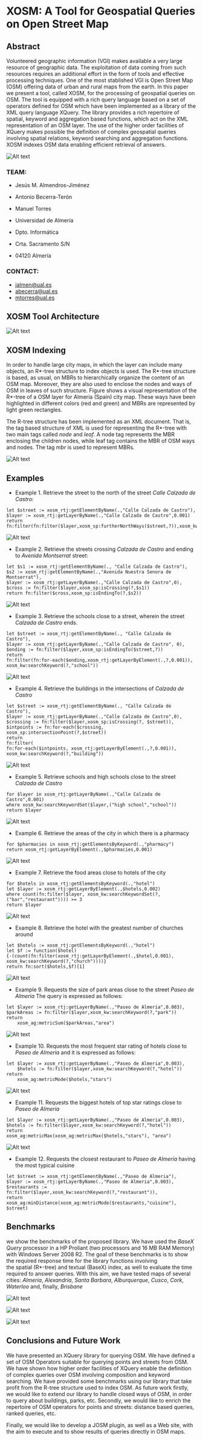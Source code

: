 # XOSM: A Tool for Geospatial Queries on Open Street Map

## Abstract
Volunteered geographic information (VGI) makes available a very large resource of geographic data. The exploitation of data coming from such resources requires an additional effort in the form of tools and effective processing techniques. One of the most stablished VGI is Open Street Map (OSM) offering data of urban and rural maps from the earth. In this paper we present a tool, called XOSM, for the processing of geospatial queries on OSM. The tool is equipped with a rich query language based on a set of operators defined for OSM which have been implemented as a library of the XML query language XQuery. The library provides a rich repertoire of spatial, keyword and aggregation based functions, which act on the XML representation of an OSM layer. The use of the higher order facilities of XQuery makes possible the definition of complex geospatial queries involving spatial relations, keyword searching and aggregation functions. XOSM indexes OSM data enabling efficient retrieval of answers.

 ![Alt text](http://indalog.ual.es/osm/Querying_Open_Street_Map_with_XQuery/Welcome_files/shapeimage_2.png)

### TEAM:

* Jesús M. Almendros-Jiménez
* Antonio Becerra-Terón
* Manuel Torres

* Universidad de Almería
* Dpto. Informática
* Crta. Sacramento S/N
* 04120 Almerí­a

### CONTACT:

* [jalmen@ual.es](mailto:jalmen@ual.es)
* [abecerra@ual.es](mailto:abecerra@ual.es)
* [mtorres@ual.es](mailto:mtorres@ual.es)

## XOSM Tool Architecture

![Alt text](https://raw.githubusercontent.com/ualabecerra/XOSM-Tool/master/Figures/XOSM/XOSM.001.png)

## XOSM Indexing
In order to handle large city maps, in which the layer can include many objects, an R\*-tree structure to index objects is used. The R\*-tree structure is based, as usual, on MBRs to hierarchically organize the content of an OSM map. Moreover, they are also used to enclose the nodes and ways of OSM in leaves of such structure. Figure shows a visual 
representation of the R\*-tree of a OSM layer for Almería (Spain) city map. These ways have been highlighted in different colors (red and green)
and MBRs are represented by light green rectangles.

The R-tree structure has been implemented as an XML document. That is, the tag based structure of XML is
used for representing the R\*-tree with two main tags called *node* and *leaf*. A node tag represents the 
MBR enclosing the children nodes, while leaf tag contains the MBR of OSM ways and nodes. The tag *mbr* is used to represent MBRs.

![Alt text](https://raw.githubusercontent.com/ualabecerra/OSMXQuery/master/ConferenceBetaDeveloper/GISTAM2015/ExampleFigures/FigureIndexNew.png)

## Examples
* Example 1. Retrieve the street to the north of the street *Calle Calzada de Castro*:

```
let $street := xosm_rtj:getElementByName(.,"Calle Calzada de Castro"),
$layer := xosm_rtj:getLayerByName(.,"Calle Calzada de Castro",0.001)
return
fn:filter(fn:filter($layer,xosm_sp:furtherNorthWays($street,?)),xosm_kw(?,"highway"))
```
![Alt text](https://raw.githubusercontent.com/ualabecerra/XOSM-Tool/master/Figures/FigureExample1.png)

* Example 2. Retrieve the streets crossing *Calzada de Castro* and
ending to *Avenida Montserrat* street:

```
let $s1 := xosm_rtj:getElementByName(., "Calle Calzada de Castro"),
$s2 := xosm_rtj:getElementByName(.,"Avenida Nuestra Senora de Montserrat"),
$layer := xosm_rtj:getLayerByName(.,"Calle Calzada de Castro",0),
$cross := fn:filter($layer,xosm_sp:isCrossing(?,$s1))
return fn:filter($cross,xosm_sp:isEndingTo(?,$s2)) 
```

![Alt text](https://raw.githubusercontent.com/ualabecerra/XOSM-Tool/master/Figures/FigureExample2.png)

* Example 3. Retrieve the schools close to a street, wherein the street *Calzada de Castro* ends. 

```
let $street := xosm_rtj:getElementByName(., "Calle Calzada de Castro"),
$layer := xosm_rtj:getLayerByName(.,"Calle Calzada de Castro", 0),
$ending := fn:filter($layer,xosm_sp:isEndingTo($street,?))
return
fn:filter(fn:for-each($ending,xosm_rtj:getLayerByElement(.,?,0.001)), 
xosm_kw:searchKeyword(?,"school"))
```
![Alt text](https://raw.githubusercontent.com/ualabecerra/XOSM-Tool/master/Figures/FigureExample3.png)

* Example 4. Retrieve the buildings in the intersections of *Calzada de Castro*
```
let $street := xosm_rtj:getElementByName(., "Calle Calzada de Castro"),
$layer := xosm_rtj:getLayerByName(.,"Calle Calzada de Castro",0),
$crossing := fn:filter($layer,xosm_sp:isCrossing(?, $street)),
$intpoints := fn:for-each($crossing, xosm_sp:intersectionPoint(?,$street))
return 
fn:filter(
fn:for-each($intpoints, xosm_rtj:getLayerByElement(.,?,0.001)),
xosm_kw:searchKeyword(?,"building"))
```
![Alt text](https://raw.githubusercontent.com/ualabecerra/XOSM-Tool/master/Figures/FigureExample5.png)

* Example 5. Retrieve schools and high schools close to the street *Calzada de Castro*

```
for $layer in xosm_rtj:getLayerByName(.,"Calle Calzada de Castro",0.001)
where xosm_kw:searchKeywordSet($layer,("high school","school"))
return $layer
```
![Alt text](https://raw.githubusercontent.com/ualabecerra/XOSM-Tool/master/Figures/FigureExample6.png)

* Example 6. Retrieve the areas of the city in which there is a pharmacy
```
for $pharmacies in xosm_rtj:getElementsByKeyword(.,"pharmacy")
return xosm_rtj:getLayerByElement(.,$pharmacies,0.001)
```
![Alt text](https://raw.githubusercontent.com/ualabecerra/XOSM-Tool/master/Figures/FigureExample7.png)

* Example 7. Retrieve the food areas close to hotels of the city
```
for $hotels in xosm_rtj:getElementsByKeyword(.,"hotel") 
let $layer := xosm_rtj:getLayerByElement(.,$hotels,0.002) 
where count(fn:filter($layer, xosm_kw:searchKeywordSet(?,("bar","restaurant")))) >= 3
return $layer
```
![Alt text](https://raw.githubusercontent.com/ualabecerra/XOSM-Tool/master/Figures/FigureExample8.png)

* Example 8.  Retrieve the hotel with the greatest number of churches around
```
let $hotels := xosm_rtj:getElementsByKeyword(.,"hotel")
let $f := function($hotel) 
{-(count(fn:filter(xosm_rtj:getLayerByElement(.,$hotel,0.001),
xosm_kw:searchKeyword(?,"church"))))}
return fn:sort($hotels,$f)[1]
```
![Alt text](https://raw.githubusercontent.com/ualabecerra/XOSM-Tool/master/Figures/FigureExample9.png)

* Example 9. Requests the size of park areas close 
to the street *Paseo de Almeria* The query is expressed as follows:
```
let $layer := xosm_rtj:getLayerByName(.,"Paseo de Almeria",0.003),
$parkAreas := fn:filter($layer,xosm_kw:searchKeyword(?,"park"))          
return 
	xosm_ag:metricSum($parkAreas,"area")
```
![Alt text](https://raw.githubusercontent.com/ualabecerra/XOSM-Tool/master/Figures/FigureExample10.png)

* Example 10. Requests the most frequent star rating of hotels close to *Paseo de Almeria* and it is expressed as follows:
```
let $layer := xosm_rtj:getLayerByName(.,"Paseo de Almeria",0.003),
    $hotels := fn:filter($layer,xosm_kw:searchKeyword(?,"hotel"))                  
return 
	xosm_ag:metricMode($hotels,"stars")
```
![Alt text](https://raw.githubusercontent.com/ualabecerra/XOSM-Tool/master/Figures/FigureExample11.png)

* Example 11. Requests the biggest hotels of top star ratings close to *Paseo de Almeria*
```
let $layer := xosm_rtj:getLayerByName(.,"Paseo de Almeria",0.003),
$hotels := fn:filter($layer,xosm_kw:searchKeyword(?,"hotel"))                  
return
xosm_ag:metricMax(xosm_ag:metricMax($hotels,"stars"), "area")
```
![Alt text](https://raw.githubusercontent.com/ualabecerra/XOSM-Tool/master/Figures/FigureExample12.png)

* Example 12. Requests the closest 
restaurant to *Paseo de Almeria* having
the most typical cuisine
```
let $street := xosm_rtj:getElementByName(.,"Paseo de Almeria"),
$layer := xosm_rtj:getLayerByName(.,"Paseo de Almeria",0.003),
$restaurants := fn:filter($layer,xosm_kw:searchKeyword(?,"restaurant")),                 
return 
xosm_ag:minDistance(xosm_ag:metricMode($restaurants,"cuisine"),
$street)
```
## Benchmarks
we show the benchmarks of the proposed library.
We have used the *BaseX Query* processor in a HP Proliant (two 
processors and 16 MB RAM Memory) with Windows Server 2008 R2. The goal of these benchmarks is to show the required response time for the library functions involving  
the spatial (R\*-tree) and textual (BaseX) index, as well to evaluate the time
required to answer queries. With this aim, we have tested 
maps of several cities: *Almeria*, *Alexandria*, *Santa Barbara*, *Alburquerque*, *Cusco*, *Cork*, *Waterloo*
and, finally, *Brisbane*

![Alt text](https://raw.githubusercontent.com/ualabecerra/XOSM-Tool/master/Figures/agg-1.png)

![Alt text](https://raw.githubusercontent.com/ualabecerra/XOSM-Tool/master/Figures/agg-2.png)

![Alt text](https://raw.githubusercontent.com/ualabecerra/XOSM-Tool/master/Figures/agg-3.png)

## Conclusions and Future Work
We have presented an XQuery library for querying OSM. We have defined a set of OSM Operators suitable for querying points and streets from OSM. We have shown how higher order facilities of XQuery enable the definition of complex queries over OSM involving composition and keyword searching. We have provided some benchmarks using our library that take 
profit from the R-tree structure used to index OSM. As future work firstly, we would like to extend our library to handle closed ways of OSM, in order to query about buildings, parks, etc. 
Secondly, we would like to enrich the repertoire of OSM operators for points and streets: distance based queries, ranked queries, etc.

Finally, we would like to develop a JOSM plugin, as well as a Web site, with the aim to execute and
to show results of queries directly in OSM maps.
